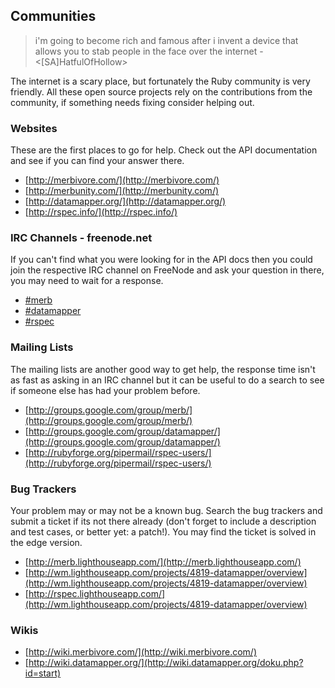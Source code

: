 ## Communities

> i'm going to become rich and famous after i invent a device that allows you to
> stab people in the face over the internet - <[SA]HatfulOfHollow>

The internet is a scary place, but fortunately the Ruby community is very 
friendly. All these open source projects rely on the contributions from the 
community, if something needs fixing consider helping out.
 
### Websites

These are the first places to go for help. Check out the API documentation and 
see if you can find your answer there.

* [http://merbivore.com/](http://merbivore.com/)
* [http://merbunity.com/](http://merbunity.com/)
* [http://datamapper.org/](http://datamapper.org/)
* [http://rspec.info/](http://rspec.info/)

### IRC Channels - freenode.net

If you can't find what you were looking for in the API docs then you could join 
the respective IRC channel on FreeNode and ask your question in there, you may 
need to wait for a response. 

* [#merb](irc://irc.freenode.net/merb)
* [#datamapper](irc://irc.freenode.net/datamapper)
* [#rspec](irc://irc.freenode.net/rspec)

### Mailing Lists

The mailing lists are another good way to get help, the response time isn't as 
fast as asking in an IRC channel but it can be useful to do a search to see if 
someone else has had your problem before.

* [http://groups.google.com/group/merb/](http://groups.google.com/group/merb/)
* [http://groups.google.com/group/datamapper/](http://groups.google.com/group/datamapper/)
* [http://rubyforge.org/pipermail/rspec-users/](http://rubyforge.org/pipermail/rspec-users/)

### Bug Trackers

Your problem may or may not be a known bug. Search the bug trackers and submit 
a ticket if its not there already (don't forget to include a description and test 
cases, or better yet: a patch!). You may find the ticket is solved in the edge 
version.

* [http://merb.lighthouseapp.com/](http://merb.lighthouseapp.com/)
* [http://wm.lighthouseapp.com/projects/4819-datamapper/overview](http://wm.lighthouseapp.com/projects/4819-datamapper/overview)
* [http://rspec.lighthouseapp.com/](http://wm.lighthouseapp.com/projects/4819-datamapper/overview)

### Wikis

* [http://wiki.merbivore.com/](http://wiki.merbivore.com/)
* [http://wiki.datamapper.org/](http://wiki.datamapper.org/doku.php?id=start)
